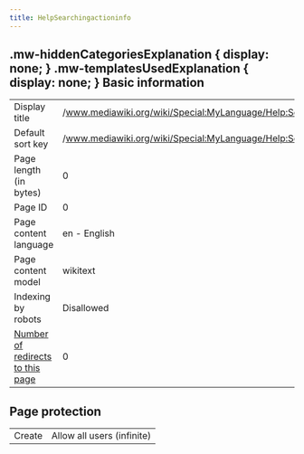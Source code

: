 ```yaml
---
title: HelpSearchingactioninfo
---
```

## .mw-hiddenCategoriesExplanation { display: none; } .mw-templatesUsedExplanation { display: none; } Basic information

|  |  |
| --- | --- |
| Display title | /www.mediawiki.org/wiki/Special:MyLanguage/Help:Searching |
| Default sort key | /www.mediawiki.org/wiki/Special:MyLanguage/Help:Searching |
| Page length (in bytes) | 0 |
| Page ID | 0 |
| Page content language | en - English |
| Page content model | wikitext |
| Indexing by robots | Disallowed |
| [Number of redirects to this page](index.php?title=Special:WhatLinksHere//www.mediawiki.org/wiki/Special:MyLanguage/Help:Searching&hidelinks=1&hidetrans=1 "Special:WhatLinksHere//www.mediawiki.org/wiki/Special:MyLanguage/Help:Searching") | 0 |

## Page protection

|  |  |
| --- | --- |
| Create | Allow all users (infinite) |

